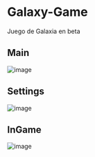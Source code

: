 # Galaxy-Game
Juego de Galaxia en beta

## Main
![image](https://github.com/Ivan-Ex-Gonzalez/Galaxy-Game/assets/109388659/a7dcf62c-8f8a-415b-a28a-6add55e5d138)


## Settings
![image](https://github.com/Ivan-Ex-Gonzalez/Galaxy-Game/assets/109388659/74ee9c00-0850-4017-93f2-1069acb41b67)

## InGame
![image](https://github.com/Ivan-Ex-Gonzalez/Galaxy-Game/assets/109388659/2498e1e8-a255-4551-be75-6b0967911622)
